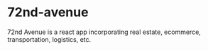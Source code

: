 # 72nd-avenue
72nd Avenue is a react app incorporating real estate, ecommerce, transportation, logistics, etc.
